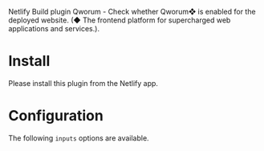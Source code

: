Netlify Build plugin Qworum - Check whether Qworum❖ is enabled for the deployed website. (◆ The frontend platform for supercharged web applications and services.).

# Install

Please install this plugin from the Netlify app.

# Configuration

The following `inputs` options are available.
